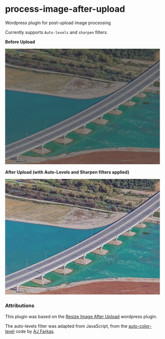 # process-image-after-upload
Wordpress plugin for post-upload image processing 

Currently supports `Auto-levels` and `sharpen` filters.

**Before Upload**

![Alt text](/img/before.jpg)

**After Upload (with Auto-Levels and Sharpen filters applied)**

![Alt text](/img/after.jpg)

### Attributions

This plugin was based on the [Resize Image After Upload](https://wordpress.org/plugins/resize-image-after-upload/) wordpress plugin.

The auto-levels filter was adapted from JavaScript, from the [auto-color-level](https://github.com/ajfarkas/auto-color-level) code by [AJ Farkas](https://github.com/ajfarkas).
